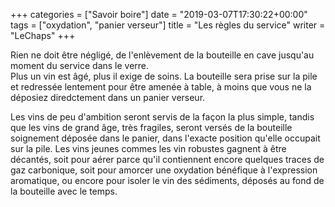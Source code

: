 +++
categories = ["Savoir boire"]
date = "2019-03-07T17:30:22+00:00"
tags = ["oxydation", "panier verseur"] 
title = "Les règles  du service"
writer = "LeChaps"
+++

Rien ne doit être négligé, de l'enlèvement de la bouteille en cave jusqu'au moment du service dans le verre.  
Plus un vin est âgé, plus il exige de soins. La bouteille sera prise sur la pile et redressée lentement pour être amenée à table, à moins que vous ne la déposiez diredctement dans un panier verseur.  

Les vins de peu d'ambition seront servis de la façon la plus simple, tandis que les vins de grand âge, très fragiles, seront versés de la bouteille soignement déposée dans le panier, dans l'exacte position qu'elle occupait sur la pile. Les vins jeunes commes les vin robustes gagnent à être décantés, soit pour aérer parce qu'il contiennent encore quelques traces de gaz carbonique, soit pour amorcer une oxydation bénéfique à l'expression aromatique, ou encore pour isoler le vin des sédiments, déposés au fond de la bouteille avec le temps.